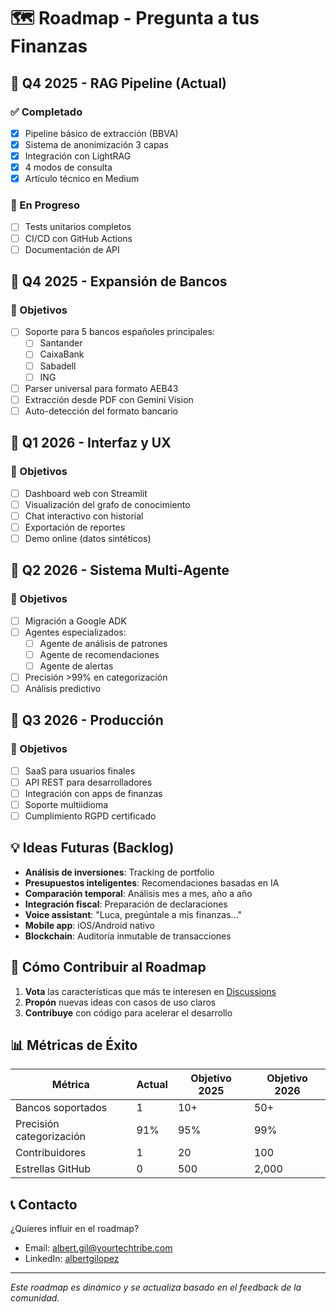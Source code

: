 # 🗺️ Roadmap - Pregunta a tus Finanzas

## 📅 Q4 2025 - RAG Pipeline (Actual)

### ✅ Completado
- [x] Pipeline básico de extracción (BBVA)
- [x] Sistema de anonimización 3 capas
- [x] Integración con LightRAG
- [x] 4 modos de consulta
- [x] Artículo técnico en Medium

### 🚧 En Progreso
- [ ] Tests unitarios completos
- [ ] CI/CD con GitHub Actions
- [ ] Documentación de API

## 📅 Q4 2025 - Expansión de Bancos

### 🎯 Objetivos
- [ ] Soporte para 5 bancos españoles principales:
  - [ ] Santander
  - [ ] CaixaBank
  - [ ] Sabadell
  - [ ] ING
- [ ] Parser universal para formato AEB43
- [ ] Extracción desde PDF con Gemini Vision
- [ ] Auto-detección del formato bancario

## 📅 Q1 2026 - Interfaz y UX

### 🎯 Objetivos
- [ ] Dashboard web con Streamlit
- [ ] Visualización del grafo de conocimiento
- [ ] Chat interactivo con historial
- [ ] Exportación de reportes
- [ ] Demo online (datos sintéticos)

## 📅 Q2 2026 - Sistema Multi-Agente

### 🎯 Objetivos
- [ ] Migración a Google ADK
- [ ] Agentes especializados:
  - [ ] Agente de análisis de patrones
  - [ ] Agente de recomendaciones
  - [ ] Agente de alertas
- [ ] Precisión >99% en categorización
- [ ] Análisis predictivo

## 📅 Q3 2026 - Producción

### 🎯 Objetivos
- [ ] SaaS para usuarios finales
- [ ] API REST para desarrolladores
- [ ] Integración con apps de finanzas
- [ ] Soporte multiidioma
- [ ] Cumplimiento RGPD certificado

## 💡 Ideas Futuras (Backlog)

- **Análisis de inversiones**: Tracking de portfolio
- **Presupuestos inteligentes**: Recomendaciones basadas en IA
- **Comparación temporal**: Análisis mes a mes, año a año
- **Integración fiscal**: Preparación de declaraciones
- **Voice assistant**: "Luca, pregúntale a mis finanzas..."
- **Mobile app**: iOS/Android nativo
- **Blockchain**: Auditoría inmutable de transacciones

## 🤝 Cómo Contribuir al Roadmap

1. **Vota** las características que más te interesen en [Discussions](https://github.com/albertgilopez/pregunta-tus-finanzas/discussions)
2. **Propón** nuevas ideas con casos de uso claros
3. **Contribuye** con código para acelerar el desarrollo

## 📊 Métricas de Éxito

| Métrica | Actual | Objetivo 2025 | Objetivo 2026 |
|---------|--------|---------------|---------------|
| Bancos soportados | 1 | 10+ | 50+ |
| Precisión categorización | 91% | 95% | 99% |
| Contribuidores | 1 | 20 | 100 |
| Estrellas GitHub | 0 | 500 | 2,000 |

## 📞 Contacto

¿Quieres influir en el roadmap? 
- Email: albert.gil@yourtechtribe.com
- LinkedIn: [albertgilopez](https://linkedin.com/in/albertgilopez)

---

*Este roadmap es dinámico y se actualiza basado en el feedback de la comunidad.*